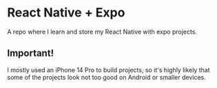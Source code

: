 
# React Native + Expo

A repo where I learn and store my React Native with expo projects.


## Important!

I mostly used an iPhone 14 Pro to build projects, so it's highly likely that some of the projects look not too good on Android or smaller devices.
